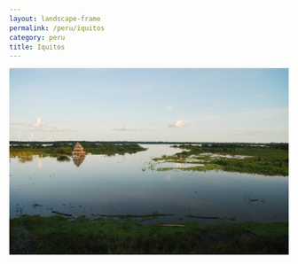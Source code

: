 ```yaml
---
layout: landscape-frame
permalink: /peru/iquitos
category: peru
title: Iquitos
---
```

![Iquitos](/images/peru/iquitos.jpg)